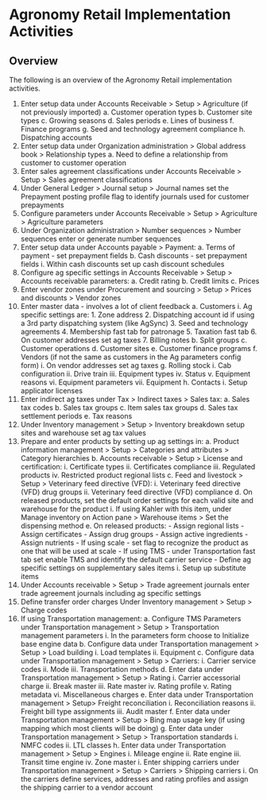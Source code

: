 ﻿# Agronomy Retail Implementation Activities


## Overview
The following is an overview of the Agronomy Retail implementation activities.  
   
1. Enter setup data under Accounts Receivable > Setup > Agriculture (if not previously imported) 
	a. Customer operation types
	b. Customer site types
	c. Growing seasons
	d. Sales periods
	e. Lines of business
	f. Finance programs
	g. Seed and technology agreement compliance
	h. Dispatching accounts
2.	Enter setup data under Organization administration > Global address book > Relationship types
	a. Need to define a relationship from customer to customer operation
3.	Enter sales agreement classifications under Accounts Receivable > Setup > Sales agreement classifications
4.	Under General Ledger > Journal setup > Journal names set the Prepayment posting profile flag to identify journals used for customer prepayments
5.	Configure parameters under Accounts Receivable > Setup > Agriculture > Agriculture parameters
6.	Under Organization administration > Number sequences > Number sequences enter or generate number sequences
7.	Enter setup data under Accounts payable > Payment:
	a. Terms of payment - set prepayment fields
	b. Cash discounts - set prepayment fields
        i. Within cash discounts set up cash discount schedules
8.	Configure ag specific settings in Accounts Receivable > Setup > Accounts receivable parameters:
    a. Credit rating
    b. Credit limits
    c. Prices
9.	Enter vendor zones under Procurement and sourcing > Setup > Prices and discounts > Vendor zones
10.	Enter master data - involves a lot of client feedback
    a. Customers
       i. Ag specific settings are:
          1. Zone address
          2. Dispatching account id if using a 3rd party dispatching system (like AgSync)
          3. Seed and technology agreements
          4. Membership fast tab for patronage
          5. Taxation fast tab
          6. On customer addresses set ag taxes
          7. Billing notes
    b. Split groups
    c. Customer operations
    d. Customer sites
    e. Customer finance programs
    f. Vendors (if not the same as customers in the Ag parameters config form)
       i. On vendor addresses set ag taxes
    g. Rolling stock
       i. Cab configuration
       ii. Drive train
       iii. Equipment types
       iv. Status
       v. Equipment reasons
       vi. Equipment parameters
       vii. Equipment
    h. Contacts
       i. Setup applicator licenses
11.	Enter indirect ag taxes under Tax > Indirect taxes > Sales tax:
    a. Sales tax codes
    b.	Sales tax groups
    c.	Item sales tax groups
    d.	Sales tax settlement periods
    e.	Tax reasons
12.	Under Inventory management > Setup > Inventory breakdown setup sites and warehouse set ag tax values
13.	Prepare and enter products by setting up ag settings in:
    a. Product information management > Setup > Categories and attributes > Category hierarchies
    b. Accounts receivable > Setup > License and certification:
      i. Certificate types
      ii. Certificates compliance
      iii. Regulated products
      iv. Restricted product regional lists
    c. Feed and livestock > Setup > Veterinary feed directive (VFD):
       i. Veterinary feed directive (VFD) drug groups
       ii. Veterinary feed directive (VFD) compliance
    d. On released products, set the default order settings for each valid site and warehouse for the product
       i. If using Kahler with this item, under Manage inventory on Action pane > Warehouse items > Set the dispensing method
    e. On released products:
        - Assign regional lists
        - Assign certificates
        - Assign drug groups
        - Assign active ingredients
        - Assign nutrients
        - If using scale - set flag to recognize the product as one that will be used at scale
        - If using TMS - under Transportation fast tab set enable TMS and identify the default carrier service
        - Define ag specific settings on supplementary sales items
       i. Setup up substitute items
14.	Under Accounts receivable > Setup > Trade agreement journals enter trade agreement journals including ag specific settings
15.	Define transfer order charges Under Inventory management > Setup > Charge codes
16.	If using Transportation management:
    a. Configure TMS Parameters under Transportation management > Setup > Transportation management parameters
       i. In the parameters form choose to Initialize base engine data
    b. Configure data under Transportation management > Setup > Load building
       i. Load templates
       ii. Equipment
    c. Configure data under Transportation management > Setup > Carriers:
       i. Carrier service codes
       ii. Mode
       iii. Transportation methods
    d.	Enter data under Transportation management > Setup > Rating
        i.	Carrier accessorial charge
        ii.	Break master
        iii. Rate master
        iv. Rating profile
        v. Rating metadata
        vi. Miscellaneous charges
    e. Enter data under Transportation management > Setup> Freight reconciliation
         i.	Reconciliation reasons
        ii.	Freight bill type assignments
        iii.	Audit master
    f. Enter data under Transportation management > Setup > Bing map usage key (if using mapping which most clients will be doing)
    g. Enter data under Transportation management > Setup > Transportation standards
        i. NMFC codes
        ii.	LTL classes
    h. Enter data under Transportation management > Setup > Engines
        i. Mileage engine
        ii. Rate engine
        iii. Transit time engine
        iv. Zone master
    i. Enter shipping carriers under Transportation management > Setup > Carriers > Shipping carriers
       i. On the carriers define services, addresses and rating profiles and assign the shipping carrier to a vendor account
